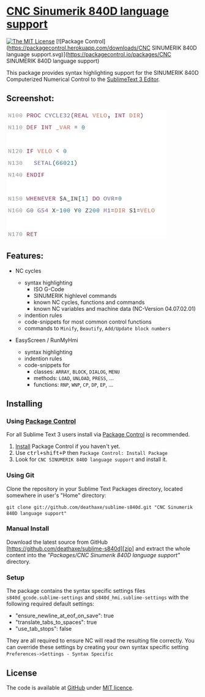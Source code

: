 # [CNC Sinumerik 840D language support][home]
[![The MIT License](https://img.shields.io/badge/license-MIT-orange.svg?style=flat-square)](http://opensource.org/licenses/MIT)
[![Package Control](https://packagecontrol.herokuapp.com/downloads/CNC SINUMERIK 840D language support.svg)](https://packagecontrol.io/packages/CNC SINUMERIK 840D language support)

This package provides syntax highlighting support for the
SINUMERIK 840D Computerized Numerical Control to the [SublimeText 3 Editor][1].

## Screenshot:
![gcode](example.jpg)

## Features:

* NC cycles
  * syntax highlighting
    * ISO G-Code
    * SINUMERIK highlevel commands
    * known NC cycles, functions and commands
    * known NC variables and machine data (NC-Version 04.07.02.01)
  * indention rules
  * code-snippets for most common control functions
  * commands to ``Minify``, ``Beautify``, ``Add/Update block numbers``

* EasyScreen / RunMyHmi
  * syntax highlighting
  * indention rules
  * code-snippets for
    * classes: ``ARRAY``, ``BLOCK``, ``DIALOG``, ``MENU``
    * methods: ``LOAD``, ``UNLOAD``, ``PRESS``, ...
    * functions: ``RNP``, ``WNP``, ``CP``, ``DP``, ``EP``, ...


## Installing

### Using [Package Control][2]

For all Sublime Text 3 users install via [Package Control][2] is recommended.
1. [Install][3] Package Control if you haven't yet.
2. Use <kbd>ctrl+shift+P</kbd> then `Package Control: Install Package`
3. Look for `CNC SINUMERIK 840D language support` and install it.


### Using Git

Clone the repository in your Sublime Text Packages directory, located somewhere in user's "Home" directory:

    git clone git://github.com/deathaxe/sublime-s840d.git "CNC Sinumerik 840D language support"


### Manual Install
Download the latest source from GitHub [https://github.com/deathaxe/sublime-s840d][zip] and extract the whole content into the _"Packages/CNC Sinumerik 840D language support"_ directory.


### Setup

The package contains the syntax specific settings files ``s840d_gcode.sublime-settings`` and ``s840d_hmi.sublime-settings`` with the following required default settings:

- "ensure_newline_at_eof_on_save": true
- "translate_tabs_to_spaces": true
- "use_tab_stops": false

They are all required to ensure NC will read the resulting file correctly.
You can override these settings by creating your own syntax specific setting ``Preferences->Settings - Syntax Specific``

## License
The code is available at [GitHub][home] under [MIT licence][lic].

[home]: <https://github.com/deathaxe/sublime-s840d>
[zip]:  <https://github.com/deathaxe/sublime-s840d/archive/master.zip>
[lic]:  <https://github.com/deathaxe/sublime-s840d/blob/master/LICENSE>
[1]:    <http://www.sublimetext.com>
[2]:    <https://packagecontrol.io>
[3]:    <https://packagecontrol.io/installation>